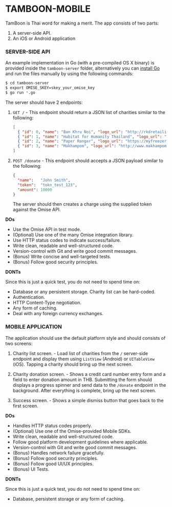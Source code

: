 # TAMBOON-MOBILE

TamBoon is Thai word for making a merit. The app consists of two parts:

1. A server-side API.
2. An iOS or Android application

### SERVER-SIDE API

An example implementation in Go (with a pre-compiled OS X binary) is provided inside the
`tamboon-server` folder, alternatively you can [install Go](https://golang.org) and run
the files manually by using the following commands:

```sh
$ cd tamboon-server
$ export OMISE_SKEY=skey_your_omise_key
$ go run *.go
```

The server should have 2 endpoints:

1. `GET /` - This endpoint should return a JSON list of charities similar to the
   following:

   ```json
   [
     { "id": 0, "name": "Ban Khru Noi", "logo_url": "http://rkdretailiq.com/news/img-corporate-baankrunoi.jpg" },
     { "id": 1, "name": "Habitat for Humanity Thailand", "logo_url": "http://www.adamandlianne.com/uploads/2/2/1/6/2216267/3231127.gif" },
     { "id": 2, "name": "Paper Ranger", "logo_url": "https://myfreezer.files.wordpress.com/2007/06/paperranger.jpg" },
     { "id": 3, "name": "Makhampom", "logo_url": "http://www.makhampom.net/makhampom/ppcms/uploads/UserFiles/Image/Thai/T14Publice/2554/January/Newyear/logoweb.jpg" }
   ]
   ```

2. `POST /donate` - This endpoint should accepts a JSON payload similar to the following:

   ```json
   {
     "name":   "John Smith",
     "token":  "tokn_test_123",
     "amount": 10000
   }
   ```

   The server should then creates a charge using the supplied token against the Omise API.

**DOs**

* Use the Omise API in test mode.
* (Optional) Use one of the many Omise integration library.
* Use HTTP status codes to indicate success/failure.
* Write clean, readable and well-structured code.
* Version-control with Git and write good commit messages.
* (Bonus) Write concise and well-targeted tests.
* (Bonus) Follow good security principles.

**DONTs**

Since this is just a quick test, you do not need to spend time on:

* Database or any persistent storage. Charity list can be hard-coded.
* Authentication.
* HTTP Content-Type negotiation.
* Any form of caching.
* Deal with any foreign currency exchanges.

### MOBILE APPLICATION

The application should use the default platform style and should consists of two screens:

1. Charity list screen. - Load list of charities from the `/` server-side endpoint and
   display them using `ListView` (Android) or `UITableView` (iOS). Tapping a charity
   should bring up the next screen.

2. Charity donation screen. - Shows a credit card number entry form and a field to enter
   donation amount in THB. Submitting the form should displays a progress spinner and
   send data to the `/donate` endpoint in the background. After everything is complete,
   bring up the next screen.

3. Success screen. - Shows a simple dismiss button that goes back to the first screen.

**DOs**

* Handles HTTP status codes properly.
* (Optional) Use one of the Omise-provided Mobile SDKs.
* Write clean, readable and well-structured code.
* Follow good platform development guidelines where applicable.
* Version-control with Git and write good commit messages.
* (Bonus) Handles network failure gracefully.
* (Bonus) Follow good security principles.
* (Bonus) Follow good UI/UX principles.
* (Bonus) UI Tests.

**DONTs**

Since this is just a quick test, you do not need to spend time on:

* Database, persistent storage or any form of caching.
